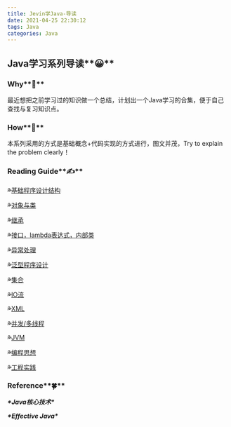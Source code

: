 ```yaml
---
title: Jevin学Java-导读
date: 2021-04-25 22:30:12
tags: Java
categories: Java
---
```

## Java学习系列导读**😀**

### Why**🌌**

最近想把之前学习过的知识做一个总结，计划出一个Java学习的合集，便于自己查找与复习知识点。

### How**🌸**

本系列采用的方式是基础概念+代码实现的方式进行，图文并茂，Try to explain the problem clearly！

### Reading Guide**✍**

**💦**[基础程序设计结构]()

**💦**[对象与类]()

**💦**[继承]()

**💦**[接口，lambda表达式，内部类]()

**💦**[异常处理]()

**💦**[泛型程序设计]()

**💦**[集合]()

**💦**[IO流]()

**💦**[XML]()

**💦**[并发/多线程]()

**💦**[JVM]()

**💦**[编程思想]()

**💦**[工程实践]()

### Reference**🍀**

***\*Java核心技术\****

***\*Effective Java\****

